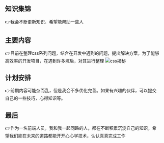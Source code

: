 <!--
 * @Descripttion: 🐉
 * @Author: xinxin
 * @Date: 2020-02-22 12:28:43
 * @LastEditTime: 2020-02-22 14:43:36
 -->
## 知识集锦
👉我会不断更新知识，希望能帮助一些人
## 主要内容
👉目前在整理css系列问题，结合在开发中遇到的问题，提出解决方案。为了能够高效率的开发项目，在遇到许多坑后，对其进行整理
![css揭秘]('./css揭秘/img/css.png')
## 计划安排
👉前期内容可能杂而乱，但是我会不多优化完善。如果有兴趣的伙伴，可以提交自己的一些技巧，心得知识等。
## 最后
👉作为一名前端人员，我和我一起同路的人，都在不断积累沉淀自己的知识，希望我们能在未来的道路都能开开心心学技术，认认真真完成工作 
